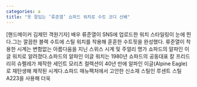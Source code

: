 ```yaml
---
categories: a
title: "옷 잘입는 ‘류준열’ 쇼파드 워치로 수트 코디 선봬"
---
```

[핸드메이커 김제민 객원기자] 배우 류준열이 SNS에 업로드한 워치 스타일링이 눈에 띈다.그는 깔끔한 블랙 수트에 스틸 워치를 착용해 훈훈한 수트핏을 완성했다. 류준열이 착용한 시계는 변함없는 아름다움을 지닌 스위스 시계 및 주얼리 명가 쇼파드의 알파인 이글 워치로 알려졌다.쇼파드의 알파인 이글 워치는 1980년 쇼파드의 공동대표 칼 프리드리히 슈펠레가 제작한 세인트 모리츠 컬렉션이 40년 만에 알파인 이글(Alpine Eagle)로 재탄생해 제작된 시계다.쇼파드 매뉴팩처에서 고안한 신소재 스틸인 루센트 스틸 A223을 사용해 더욱